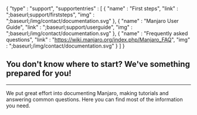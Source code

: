 {
  "type" : "support",
  "supportentries" : [
    { "name" : "First steps", "link" : ";baseurl;support/firststeps", "img" : ";baseurl;/img/contact/documentation.svg" },
    { "name" : "Manjaro User Guide", "link" : ";baseurl;support/userguide", "img" : ";baseurl;/img/contact/documentation.svg" },
    { "name" : "Frequently asked questions", "link" : "https://wiki.manjaro.org/index.php/Manjaro_FAQ", "img" : ";baseurl;/img/contact/documentation.svg" }
  ]
}

## You don't know where to start? We've something prepared for you!
---

We put great effort into documenting Manjaro, making tutorials and answering common questions. Here you can find most of the information you need.
